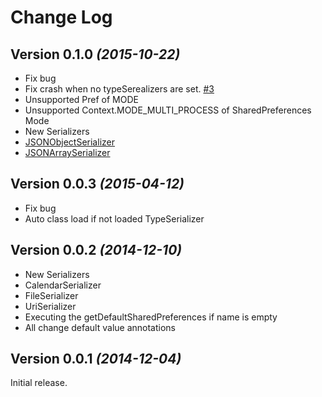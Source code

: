 Change Log
==========

## Version 0.1.0 *(2015-10-22)*

* Fix bug
 * Fix crash when no typeSerealizers are set. [#3](https://github.com/operando/Garum/pull/3)
* Unsupported Pref of MODE
 * Unsupported Context.MODE_MULTI_PROCESS of SharedPreferences Mode
* New Serializers
 * [JSONObjectSerializer](https://github.com/operando/Garum/blob/master/garum/src/main/java/com/os/operando/garum/serializers/JSONObjectSerializer.java)
 * [JSONArraySerializer](https://github.com/operando/Garum/blob/master/garum/src/main/java/com/os/operando/garum/serializers/JSONArraySerializer.java)


## Version 0.0.3 *(2015-04-12)*

* Fix bug
 * Auto class load if not loaded TypeSerializer


## Version 0.0.2 *(2014-12-10)*

* New Serializers
 * CalendarSerializer
 * FileSerializer
 * UriSerializer
* Executing the getDefaultSharedPreferences if name is empty
* All change default value annotations

## Version 0.0.1 *(2014-12-04)*

Initial release.